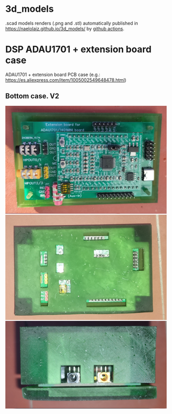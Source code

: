 # 3d_models
.scad models renders (.png and .stl) automatically published in https://naelolaiz.github.io/3d_models/ by [github actions](https://github.com/naelolaiz/3d_models/actions).

# DSP ADAU1701 + extension board case
ADAU1701 + extension board PCB case (e.g.: https://es.aliexpress.com/item/1005002549648478.html)
## Bottom case. V2
![Bottom case V2](DSP_ADAU1701_case/pictures/bottom_case_v2.jpg)
![Top case V1 - top view](DSP_ADAU1701_case/pictures/top_case_v1_top_view.jpg)
![Top case V1 - side view](DSP_ADAU1701_case/pictures/top_case_v1_side_view.jpg)

